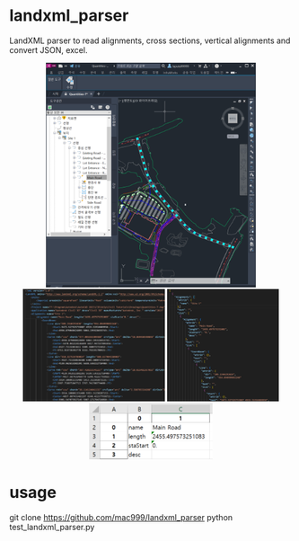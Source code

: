 # landxml_parser
LandXML parser to read alignments, cross sections, vertical alignments and convert JSON, excel.

<p align="center">
<img height="400" src="https://github.com/mac999/landxml_parser/blob/main/civil3d_landxml.PNG"/></br>
<img height="200" src="https://github.com/mac999/landxml_parser/blob/main/landxml_sample.PNG"/>
<img height="200" src="https://github.com/mac999/landxml_parser/blob/main/json_file.PNG"/>
<img height="100" src="https://github.com/mac999/landxml_parser/blob/main/landxml_excel.PNG"/>
</p>

# usage
git clone https://github.com/mac999/landxml_parser
python test_landxml_parser.py

